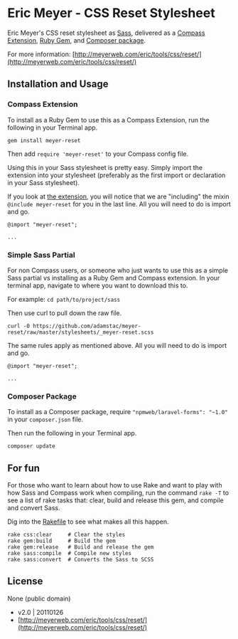 # Eric Meyer - CSS Reset Stylesheet

Eric Meyer's CSS reset stylesheet as [Sass](http://sass-lang.com/), delivered as a [Compass Extension](http://compass-style.org/docs/tutorials/extensions/), [Ruby Gem](http://rubygems.org/), and [Composer package](https://getcomposer.org/).

For more information: [http://meyerweb.com/eric/tools/css/reset/](http://meyerweb.com/eric/tools/css/reset/)

## Installation and Usage

### Compass Extension

To install as a Ruby Gem to use this as a Compass Extension, run the following in your Terminal app.

    gem install meyer-reset

Then add `require 'meyer-reset'` to your Compass config file.

Using this in your Sass stylesheet is pretty easy. Simply import the extension into your stylesheet (preferably as the first import or declaration in your Sass stylesheet).

If you look at [the extension](https://github.com/adamstac/meyer-reset/blob/master/stylesheets/_meyer-reset.scss), you will notice that we are "including" the mixin `@include meyer-reset` for you in the last line. All you will need to do is import and go.

    @import "meyer-reset";
    
    ...

### Simple Sass Partial

For non Compass users, or someone who just wants to use this as a simple Sass partial vs installing as a Ruby Gem and Compass extension. In your terminal app, navigate to where you want to download this to.

For example: `cd path/to/project/sass`

Then use curl to pull down the raw file.

    curl -0 https://github.com/adamstac/meyer-reset/raw/master/stylesheets/_meyer-reset.scss

The same rules apply as mentioned above. All you will need to do is import and go.

    @import "meyer-reset";
    
    ...

### Composer Package

To install as a Composer package, require `"npmweb/laravel-forms": "~1.0"` in your `composer.json` file.

Then run the following in your Terminal app.

    composer update

## For fun

For those who want to learn about how to use Rake and want to play with how Sass and Compass work when compiling, run the command `rake -T` to see a list of rake tasks that: clear, build and release this gem, and compile and convert Sass.

Dig into the [Rakefile](https://github.com/adamstac/meyer-reset/blob/master/Rakefile) to see what makes all this happen.

    rake css:clear     # Clear the styles
    rake gem:build     # Build the gem
    rake gem:release   # Build and release the gem
    rake sass:compile  # Compile new styles
    rake sass:convert  # Converts the Sass to SCSS

## License

None (public domain)

* v2.0 | 20110126
* [http://meyerweb.com/eric/tools/css/reset/](http://meyerweb.com/eric/tools/css/reset/)
